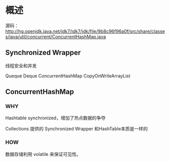 # 概述

源码：  
http://hg.openjdk.java.net/jdk7/jdk7/jdk/file/9b8c96f96a0f/src/share/classes/java/util/concurrent/ConcurrentHashMap.java

## Synchronized Wrapper  

线程安全和并发

Queque Deque ConcurrentHashMap CopyOnWriteArrayList

## ConcurrentHashMap

### WHY

Hashtable synchronized，增加了热点数据的争夺  

Collections 提供的 Synchronized Wrapper 和HashTable本质是一样的  

### HOW

数据存储利用 volatile 来保证可见性。